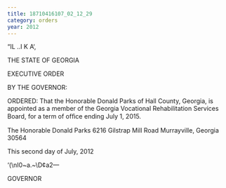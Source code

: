 ```yaml
---
title: 18710416107_02_12_29
category: orders
year: 2012
---
```

 

“IL ..I K A‘,

THE STATE OF GEORGIA

EXECUTIVE ORDER

BY THE GOVERNOR:

ORDERED: That the Honorable Donald Parks of Hall County, Georgia, is
appointed as a member of the Georgia Vocational Rehabilitation
Services Board, for a term of ofﬁce ending July 1, 2015.

The Honorable Donald Parks
6216 Gilstrap Mill Road
Murrayville, Georgia 30564

This second day of July, 2012

‘(\nI0~a.~\D¢a2—

GOVERNOR

